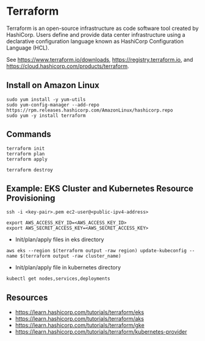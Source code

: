 # Terraform

Terraform is an open-source infrastructure as code software tool created by HashiCorp. Users define and provide data center infrastructure using a declarative configuration language known as HashiCorp Configuration Language (HCL).

See https://www.terraform.io/downloads, https://registry.terraform.io, and https://cloud.hashicorp.com/products/terraform.

## Install on Amazon Linux

```
sudo yum install -y yum-utils
sudo yum-config-manager --add-repo https://rpm.releases.hashicorp.com/AmazonLinux/hashicorp.repo
sudo yum -y install terraform
```

## Commands

```
terraform init
terraform plan
terraform apply

terraform destroy
```

## Example: EKS Cluster and Kubernetes Resource Provisioning

```
ssh -i <key-pair>.pem ec2-user@<public-ipv4-address>
```

```
export AWS_ACCESS_KEY_ID=<AWS_ACCESS_KEY_ID>
export AWS_SECRET_ACCESS_KEY=<AWS_SECRET_ACCESS_KEY>
```

- Init/plan/apply files in eks directory

```
aws eks --region $(terraform output -raw region) update-kubeconfig --name $(terraform output -raw cluster_name)
```

- Init/plan/apply file in kubernetes directory

```
kubectl get nodes,services,deployments
```

## Resources

- https://learn.hashicorp.com/tutorials/terraform/eks
- https://learn.hashicorp.com/tutorials/terraform/aks
- https://learn.hashicorp.com/tutorials/terraform/gke
- https://learn.hashicorp.com/tutorials/terraform/kubernetes-provider
